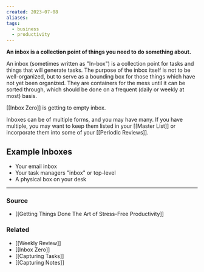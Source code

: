 ```yaml
---
created: 2023-07-08
aliases: 
tags:
  - business
  - productivity
---
```

**An inbox is a collection point of things you need to do something about.**

An inbox (sometimes written as "In-box") is a collection point for tasks and things that will generate tasks. The purpose of the inbox itself is not to be well-organized, but to serve as a bounding box for those things which have not yet been organized. They are containers for the mess until it can be sorted through, which should be done on a frequent (daily or weekly at most) basis. 

[[Inbox Zero]] is getting to empty inbox.

Inboxes can be of multiple forms, and you may have many. If you have multiple, you may want to keep them listed in your [[Master List]] or incorporate them into some of your [[Periodic Reviews]].

## Example Inboxes

- Your email inbox
- Your task managers "inbox" or top-level
- A physical box on your desk

---

### Source
- [[Getting Things Done The Art of Stress-Free Productivity]]

### Related
- [[Weekly Review]]
- [[Inbox Zero]]
- [[Capturing Tasks]]
- [[Capturing Notes]]
